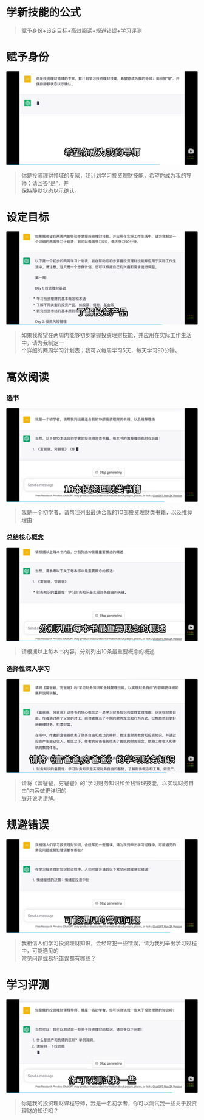 # 学新技能的公式

> 赋予身份+设定目标+高效阅读+规避错误+学习评测

# 赋予身份

​![image](assets/image-20231107172442-2i9xd69.png)

> 你是投资理财领域的专家，我计划学习投资理财技能，希望你成为我的导师；请回答“是”，并  
> 保持静默状态以示确认。

# 设定目标

​![image](assets/image-20231107172531-7pqtl2p.png)

> 如果我希望在两周内能够初步掌握投资理财技能，并应用在实际工作生活中，请为我制定一  
> 个详细的两周学习计划表；我可以每周学习5天，每天学习90分钟。

# 高效阅读

### 选书

​![image](assets/image-20231107172642-x3108iy.png)

> 我是一个初学者，请帮我列出最适合我的1O部投资理财类书籍，以及推荐理由

### 总结核心概念

​![image](assets/image-20231107172719-ugb7t0p.png)

> 请根据以上每本书内容，分别列出10条最重要概念的概述

### 选择性深入学习

​![image](assets/image-20231107172803-kpg5pxd.png)

> 请将《富爸爸，穷爸爸》的“学习财务知识和金钱管理技能，以实现财务自由”内容做更详细的  
> 展开说明讲解。

# 规避错误

​![image](assets/image-20231107172859-ub1ngq3.png)

> 我相信人们学习投资理财知识，会经常犯一些错误，请为我列举出学习过程中，可能遇见的  
> 常见问题或易犯错误都有哪些？

# 学习评测

​![image](assets/image-20231107174807-tovlqv8.png)​

> 你是我的投资理财课程导师，我是一名初学者，你可以测试我一些关于投资理财的知识吗？
